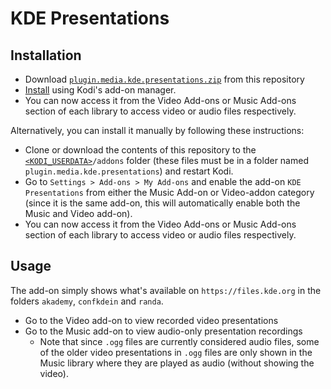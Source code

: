 # KDE Presentations

## Installation
* Download [`plugin.media.kde.presentations.zip`](/raw/master/plugin.media.kde.presentations.zip) from this repository
* [Install](https://kodi.wiki/view/Add-on_manager#How_to_install_from_a_ZIP_file) using Kodi's add-on manager. 
* You can now access it from the Video Add-ons or Music Add-ons section of each library to access video or audio files respectively.

Alternatively, you can install it manually by following these instructions:  
* Clone or download the contents of this repository to the [`<KODI_USERDATA>`](http://kodi.wiki/view/Userdata)`/addons` folder (these files must be in a folder named `plugin.media.kde.presentations`) and restart Kodi. 
* Go to `Settings > Add-ons > My Add-ons` and enable the add-on `KDE Presentations` from either the Music Add-on or Video-addon category (since it is the same add-on, this will automatically enable both the Music and Video add-on).
* You can now access it from the Video Add-ons or Music Add-ons section of each library to access video or audio files respectively.

## Usage
The add-on simply shows what's available on `https://files.kde.org` in the folders `akademy`, `confkdein` and `randa`. 

* Go to the Video add-on to view recorded video presentations
* Go to the Music add-on to view audio-only presentation recordings
    * Note that since `.ogg` files are currently considered audio files, some of the older video presentations in `.ogg` files are only shown in the Music library where they are played as audio (without showing the video). 
